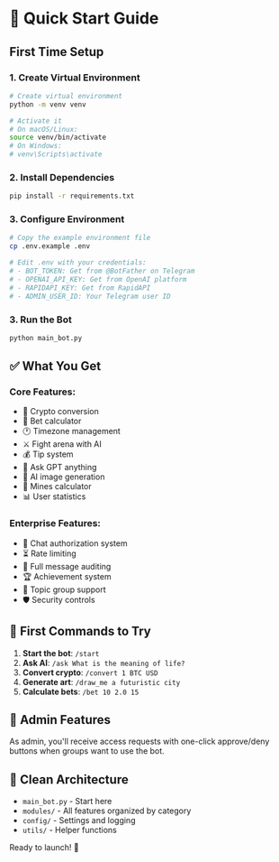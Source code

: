 # 🚀 Quick Start Guide

## First Time Setup

### 1. Create Virtual Environment
```bash
# Create virtual environment
python -m venv venv

# Activate it
# On macOS/Linux:
source venv/bin/activate
# On Windows:
# venv\Scripts\activate
```

### 2. Install Dependencies
```bash
pip install -r requirements.txt
```

### 3. Configure Environment
```bash
# Copy the example environment file
cp .env.example .env

# Edit .env with your credentials:
# - BOT_TOKEN: Get from @BotFather on Telegram
# - OPENAI_API_KEY: Get from OpenAI platform
# - RAPIDAPI_KEY: Get from RapidAPI
# - ADMIN_USER_ID: Your Telegram user ID
```

### 3. Run the Bot
```bash
python main_bot.py
```

## ✅ What You Get

### **Core Features:**
- 💱 Crypto conversion
- 🎲 Bet calculator  
- 🕐 Timezone management
- ⚔️ Fight arena with AI
- 💰 Tip system
- 🤖 Ask GPT anything
- 🎨 AI image generation
- 💎 Mines calculator
- 📊 User statistics

### **Enterprise Features:**
- 🔐 Chat authorization system
- ⏳ Rate limiting
- 📝 Full message auditing
- 🏆 Achievement system
- 💪 Topic group support
- 🛡️ Security controls

## 🎯 First Commands to Try

1. **Start the bot**: `/start`
2. **Ask AI**: `/ask What is the meaning of life?`
3. **Convert crypto**: `/convert 1 BTC USD`
4. **Generate art**: `/draw_me a futuristic city`
5. **Calculate bets**: `/bet 10 2.0 15`

## 🔧 Admin Features

As admin, you'll receive access requests with one-click approve/deny buttons when groups want to use the bot.

## 📁 Clean Architecture

- `main_bot.py` - Start here
- `modules/` - All features organized by category
- `config/` - Settings and logging
- `utils/` - Helper functions

Ready to launch! 🎉